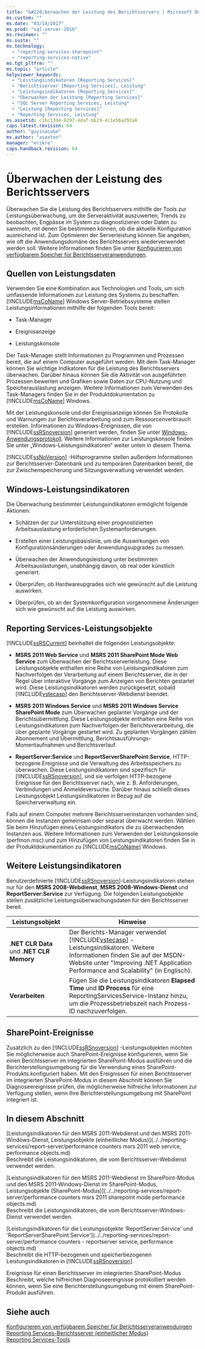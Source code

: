 ```yaml
---
title: "&#220;berwachen der Leistung des Berichtsservers | Microsoft Docs"
ms.custom: ""
ms.date: "03/14/2017"
ms.prod: "sql-server-2016"
ms.reviewer: ""
ms.suite: ""
ms.technology: 
  - "reporting-services-sharepoint"
  - "reporting-services-native"
ms.tgt_pltfrm: ""
ms.topic: "article"
helpviewer_keywords: 
  - "Leistungsindikatoren [Reporting Services]"
  - "Berichtsserver [Reporting Services], Leistung"
  - "Leistungsindikatoren [Reporting Services]"
  - "Überwachen der Leistung [Reporting Services]"
  - "SQL Server Reporting Services, Leistung"
  - "Leistung [Reporting Services]"
  - "Reporting Services, Leistung"
ms.assetid: c1bc13d4-8297-4daf-bb19-4c1e5ba292a6
caps.latest.revision: 64
author: "guyinacube"
ms.author: "asaxton"
manager: "erikre"
caps.handback.revision: 64
---
```

# &#220;berwachen der Leistung des Berichtsservers
  Überwachen Sie die Leistung des Berichtsservers mithilfe der Tools zur Leistungsüberwachung, um die Serveraktivität auszuwerten, Trends zu beobachten, Engpässe im System zu diagnostizieren oder Daten zu sammeln, mit denen Sie bestimmen können, ob die aktuelle Konfiguration ausreichend ist. Zum Optimieren der Serverleistung können Sie angeben, wie oft die Anwendungsdomäne des Berichtsservers wiederverwendet werden soll. Weitere Informationen finden Sie unter [Konfigurieren von verfügbarem Speicher für Berichtsserveranwendungen](../../reporting-services/report-server/configure-available-memory-for-report-server-applications.md).  
  
## Quellen von Leistungsdaten  
 Verwenden Sie eine Kombination aus Technologien und Tools, um sich umfassende Informationen zur Leistung des Systems zu beschaffen: [!INCLUDE[msCoName](../../includes/msconame-md.md)] Windows Server-Betriebssysteme stellen Leistungsinformationen mithilfe der folgenden Tools bereit:  
  
-   Task-Manager  
  
-   Ereignisanzeige  
  
-   Leistungskonsole  
  
 Der Task-Manager stellt Informationen zu Programmen und Prozessen bereit, die auf einem Computer ausgeführt werden. Mit dem Task-Manager können Sie wichtige Indikatoren für die Leistung des Berichtsservers überwachen. Darüber hinaus können Sie die Aktivität von ausgeführten Prozessen bewerten und Grafiken sowie Daten zur CPU-Nutzung und Speicherauslastung anzeigen. Weitere Informationen zum Verwenden des Task-Managers finden Sie in der Produktdokumentation zu [!INCLUDE[msCoName](../../includes/msconame-md.md)] Windows.  
  
 Mit der Leistungskonsole und der Ereignisanzeige können Sie Protokolle und Warnungen zur Berichtsverarbeitung und zum Ressourcenverbrauch erstellen. Informationen zu Windows-Ereignissen, die von [!INCLUDE[ssRSnoversion](../../includes/ssrsnoversion-md.md)] generiert werden, finden Sie unter [Windows-Anwendungsprotokoll](../../reporting-services/report-server/windows-application-log.md). Weitere Informationen zur Leistungskonsole finden Sie unter „Windows-Leistungsindikatoren“ weiter unten in diesem Thema.  
  
 [!INCLUDE[ssNoVersion](../../includes/ssnoversion-md.md)] -Hilfsprogramme stellen außerdem Informationen zur Berichtsserver-Datenbank und zu temporären Datenbanken bereit, die zur Zwischenspeicherung und Sitzungsverwaltung verwendet werden.  
  
## Windows-Leistungsindikatoren  
 Die Überwachung bestimmter Leistungsindikatoren ermöglicht folgende Aktionen:  
  
-   Schätzen der zur Unterstützung einer prognostizierten Arbeitsauslastung erforderlichen Systemanforderungen.  
  
-   Erstellen einer Leistungsbasislinie, um die Auswirkungen von Konfigurationsänderungen oder Anwendungsupgrades zu messen.  
  
-   Überwachen der Anwendungsleistung unter bestimmten Arbeitsauslastungen, unabhängig davon, ob real oder künstlich generiert.  
  
-   Überprüfen, ob Hardwareupgrades sich wie gewünscht auf die Leistung auswirken.  
  
-   Überprüfen, ob an der Systemkonfiguration vorgenommene Änderungen sich wie gewünscht auf die Leistung auswirken.  
  
## Reporting Services-Leistungsobjekte  
 [!INCLUDE[ssRSCurrent](../../includes/ssrscurrent-md.md)] beinhaltet die folgenden Leistungsobjekte:  
  
-   **MSRS 2011 Web Service** und **MSRS 2011 SharePoint Mode Web Service** zum Überwachen der Berichtsserverleistung. Diese Leistungsobjekte enthalten eine Reihe von Leistungsindikatoren zum Nachverfolgen der Verarbeitung auf einem Berichtsserver, die in der Regel über interaktive Vorgänge zum Anzeigen von Berichten gestartet wird. Diese Leistungsindikatoren werden zurückgesetzt, sobald [!INCLUDE[vstecasp](../../includes/vstecasp-md.md)] den Berichtsserver-Webdienst beendet.  
  
-   **MSRS 2011 Windows Service** und **MSRS 2011 Windows Service SharePoint Mode** zum Überwachen geplanter Vorgänge und der Berichtsübermittlung. Diese Leistungsobjekte enthalten eine Reihe von Leistungsindikatoren zum Nachverfolgen der Berichtsverarbeitung, die über geplante Vorgänge gestartet wird. Zu geplanten Vorgängen zählen Abonnement und Übermittlung, Berichtsausführungs-Momentaufnahmen und Berichtsverlauf.  
  
-   **ReportServer:Service** und **ReportServerSharePoint:Service**, HTTP-bezogene Ereignisse und die Verwaltung des Arbeitsspeichers zu überwachen. Diese Leistungsindikatoren sind spezifisch für [!INCLUDE[ssRSnoversion](../../includes/ssrsnoversion-md.md)], und sie verfolgen HTTP-bezogene Ereignisse für den Berichtsserver nach, wie z. B. Anforderungen, Verbindungen und Anmeldeversuche. Darüber hinaus schließt dieses Leistungsobjekt Leistungsindikatoren in Bezug auf die Speicherverwaltung ein.  
  
 Falls auf einem Computer mehrere Berichtsserverinstanzen vorhanden sind, können die Instanzen gemeinsam oder separat überwacht werden. Wählen Sie beim Hinzufügen eines Leistungsindikators die zu überwachenden Instanzen aus. Weitere Informationen zum Verwenden der Leistungskonsole (perfmon.msc) und zum Hinzufügen von Leistungsindikatoren finden Sie in der Produktdokumentation zu [!INCLUDE[msCoName](../../includes/msconame-md.md)] Windows.  
  
## Weitere Leistungsindikatoren  
 Benutzerdefinierte [!INCLUDE[ssRSnoversion](../../includes/ssrsnoversion-md.md)]-Leistungsindikatoren stehen nur für den **MSRS 2008-Webdienst**, **MSRS 2008-Windows-Dienst** und **ReportServer:Service** zur Verfügung. Die folgenden Leistungsobjekte stellen zusätzliche Leistungsüberwachungsdaten für den Berichtsserver bereit.  
  
|Leistungsobjekt|Hinweise|  
|------------------------|-----------|  
|**.NET CLR Data** und **.NET CLR Memory**|Der Berichts-Manager verwendet [!INCLUDE[vstecasp](../../includes/vstecasp-md.md)] -Leistungsindikatoren. Weitere Informationen finden Sie auf der MSDN-Website unter "Improving .NET Application Performance and Scalability" (in Englisch).|  
|**Verarbeiten**|Fügen Sie die Leistungsindikatoren **Elapsed Time** und **ID Process** für eine ReportingServicesService-Instanz hinzu, um die Prozessbetriebszeit nach Prozess-ID nachzuverfolgen.|  
  
## SharePoint-Ereignisse  
 Zusätzlich zu den [!INCLUDE[ssRSnoversion](../../includes/ssrsnoversion-md.md)] -Leistungsobjekten möchten Sie möglicherweise auch SharePoint-Ereignisse konfigurieren, wenn Sie einen Berichtsserver im integrierten SharePoint-Modus ausführen und die Berichterstellungsumgebung für die Verwendung eines SharePoint-Produkts konfiguriert haben. Mit den Ereignissen für einen Berichtsserver im integrierten SharePoint-Modus in diesem Abschnitt können Sie Diagnoseereignisse prüfen, die möglicherweise hilfreiche Informationen zur Verfügung stellen, wenn Ihre Berichterstellungsumgebung mit SharePoint integriert ist.  
  
## In diesem Abschnitt  
 [Leistungsindikatoren für den MSRS 2011-Webdienst und den MSRS 2011-Windows-Dienst, Leistungsobjekte &#40;einheitlicher Modus&#41;](../../reporting-services/report-server/performance counters msrs 2011 web service, performance objects.md)  
 Beschreibt die Leistungsindikatoren, die vom Berichtsserver-Webdienst verwendet werden.  
  
 [Leistungsindikatoren für den MSRS 2011-Webdienst im SharePoint-Modus und den MSRS 2011-Windows-Dienst im SharePoint-Modus, Leistungsobjekte &#40;SharePoint-Modus&#41;](../../reporting-services/report-server/performance counters msrs 2011 sharepoint mode performance objects.md)  
 Beschreibt die Leistungsindikatoren, die vom Berichtsserver-Windows-Dienst verwendet werden.  
  
 [Leistungsindikatoren für die Leistungsobjekte 'ReportServer:Service' und 'ReportServerSharePoint:Service'](../../reporting-services/report-server/performance counters - reportserver service, performance objects.md)  
 Beschreibt die HTTP-bezogenen und speicherbezogenen Leistungsindikatoren in [!INCLUDE[ssRSnoversion](../../includes/ssrsnoversion-md.md)].  
  
 Ereignisse für einen Berichtsserver im integrierten SharePoint-Modus  
 Beschreibt, welche hilfreichen Diagnoseereignisse protokolliert werden können, wenn Sie eine Berichterstellungsumgebung mit einem SharePoint-Produkt ausführen.  
  
## Siehe auch  
 [Konfigurieren von verfügbarem Speicher für Berichtsserveranwendungen](../../reporting-services/report-server/configure-available-memory-for-report-server-applications.md)   
 [Reporting Services-Berichtsserver &#40;einheitlicher Modus&#41;](../../reporting-services/report-server/reporting-services-report-server-native-mode.md)   
 [Reporting Services-Tools](../../reporting-services/tools/reporting-services-tools.md)  
  
  
